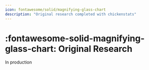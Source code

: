 ```yaml
---
icon: fontawesome/solid/magnifying-glass-chart
description: "Original research completed with chickenstats"
---
```


# :fontawesome-solid-magnifying-glass-chart: **Original Research**

In production